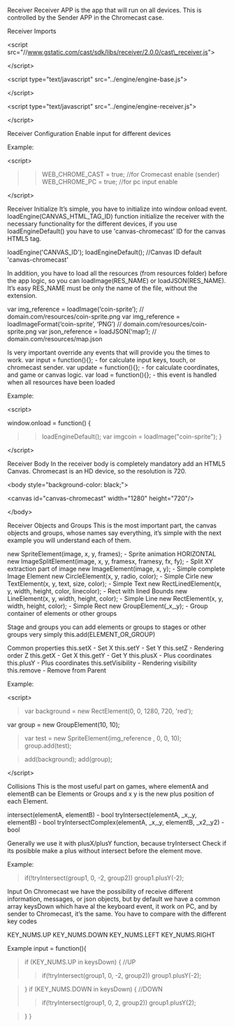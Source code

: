 Receiver
Receiver APP is the app that will run on all devices. This is controlled by the Sender APP in the Chromecast case.

Receiver Imports


&lt;script src="//www.gstatic.com/cast/sdk/libs/receiver/2.0.0/cast\_receiver.js"&gt;



&lt;/script&gt;


> 

&lt;script type="text/javascript" src="../engine/engine-base.js"&gt;



&lt;/script&gt;


> > 

&lt;script type="text/javascript" src="../engine/engine-receiver.js"&gt;



&lt;/script&gt;



Receiver Configuration
Enable input for different devices

Example:

> 

&lt;script&gt;


> > WEB\_CHROME\_CAST = true;	//for Cromecast enable (sender)
> > WEB\_CHROME\_PC = true;	//for pc input enable


&lt;/script&gt;



Receiver Initialize
It’s simple, you have to initialize into window onload event. loadEngine(CANVAS\_HTML\_TAG\_ID) function initialize the receiver with the necessary functionality for the different devices, if you use loadEngineDefault() you have to use 'canvas-chromecast' ID for the canvas HTML5 tag.

loadEngine('CANVAS\_ID');
loadEngineDefault(); 	//Canvas ID default 'canvas-chromecast'

In addition, you have to load all the resources (from resources folder) before the app logic, so you can loadImage(RES\_NAME) or loadJSON(RES\_NAME). It’s easy RES\_NAME must be only the name of the file, without the extension.

var img\_reference = loadImage(‘coin-sprite’);		// domain.com/resources/coin-sprite.png
var img\_reference = loadImageFormat(‘coin-sprite’, ‘PNG’)	// domain.com/resources/coin-sprite.png
var json\_reference = loadJSON(‘map’);			// domain.com/resources/map.json

Is very important override any events that will provide you the times to work.
var input = function(){};		-	for calculate input keys, touch, or chromecast sender.
var update = function(){};		-	for calculate coordinates, and game or canvas logic.
var load = function(){};		-	this event is handled when all resources have been loaded

Example:

> 

&lt;script&gt;


window.onload = function() {
> > loadEngineDefault();
var imgcoin = loadImage("coin-sprite");
}


&lt;/script&gt;



Receiver Body
In the receiver body is completely mandatory add an HTML5 Canvas. Chromecast is an HD device, so the resolution is 720.



&lt;body style="background-color: black;"&gt;



> 

&lt;canvas id="canvas-chromecast" width="1280" height="720"/&gt;




&lt;/body&gt;



Receiver Objects and Groups
This is the most important part, the canvas objects and groups, whose names say everything, it’s simple with the next example you will understand each of them.

new SpriteElement(image, x, y, frames);			-	Sprite animation HORIZONTAL
new ImageSplitElement(image, x, y, framesx, framesy, fx, fy);	-	Split XY extraction part of image
new ImageElement(image, x, y);				-	Simple complete Image Element
new CircleElement(x, y, radio, color);				-	Simple Cirle
new TextElement(x, y, text, size, color);			-	Simple Text
new RectLinedElement(x, y, width, height, color, linecolor);		-	Rect with lined Bounds
new LineElement(x, y, width, height, color);			-	Simple Line
new RectElement(x, y, width, height, color);			-	Simple Rect
new GroupElement(_x,_y);					-	Group container of elements or other groups

Stage and groups
you can add elements or groups to stages or other groups very simply
this.add(ELEMENT\_OR\_GROUP)

Common properties
this.setX		-	Set X
this.setY		-	Set Y
this.setZ		-	Rendering order Z
this.getX		-	Get X
this.getY		-	Get Y
this.plusX		-	Plus coordinates
this.plusY	-	Plus coordinates
this.setVisibility	-	Rendering visibility
this.remove	-	Remove from Parent

Example:


&lt;script&gt;


> var background = new RectElement(0, 0, 1280, 720, 'red');

var group = new GroupElement(10, 10);
> var test = new SpriteElement(img\_reference , 0, 0, 10);
> group.add(test);

> add(background);
> add(group);
> 

&lt;/script&gt;



Collisions
This is the most useful part on games, where elementA and elementB can be Elements or Groups and x y is the new plus position of each Element.

intersect(elementA, elementB) - bool
tryIntersect(elementA, _x,_y, elementB) - bool
tryIntersectComplex(elementA, _x,_y, elementB, _x2,_y2) - bool

Generally we use it with plusX/plusY function, because tryIntersect Check if its posibble make a plus without intersect before the element move.

Example:
> if(!tryIntersect(group1, 0, -2, group2)) group1.plusY(-2);

Input
On Chromecast we have the possibility of receive different information, messages, or json objects, but by default we have a common array keysDown which have al the keyboard event, it work on PC, and by sender to Chromecast, it’s the same.
You have to compare with the different key codes

KEY\_NUMS.UP
KEY\_NUMS.DOWN
KEY\_NUMS.LEFT
KEY\_NUMS.RIGHT

Example
input = function(){
> if (KEY\_NUMS.UP in keysDown) { //UP
> > if(!tryIntersect(group1, 0, -2, group2)) group1.plusY(-2);

> }
> if (KEY\_NUMS.DOWN in keysDown) { //DOWN
> > if(!tryIntersect(group1, 0, 2, group2)) group1.plusY(2);

> }
}